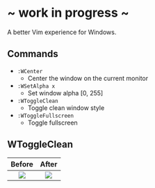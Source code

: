 # ~ work in progress ~
A better Vim experience for Windows.

Commands
-----
- `:WCenter`
    - Center the window on the current monitor
- `:WSetAlpha x`
    - Set window alpha [0, 255]
- `:WToggleClean`
    - Toggle clean window style
- `:WToggleFullscreen`
    - Toggle fullscreen

WToggleClean
----

Before |  After
:-------------------------:|:-------------------------:
![](https://cloud.githubusercontent.com/assets/1980353/10834298/74a32db4-7e55-11e5-85f7-3ff629ebf35f.png)  |  ![](https://cloud.githubusercontent.com/assets/1980353/10834314/926b3b70-7e55-11e5-837a-eb3cb8146702.png)
